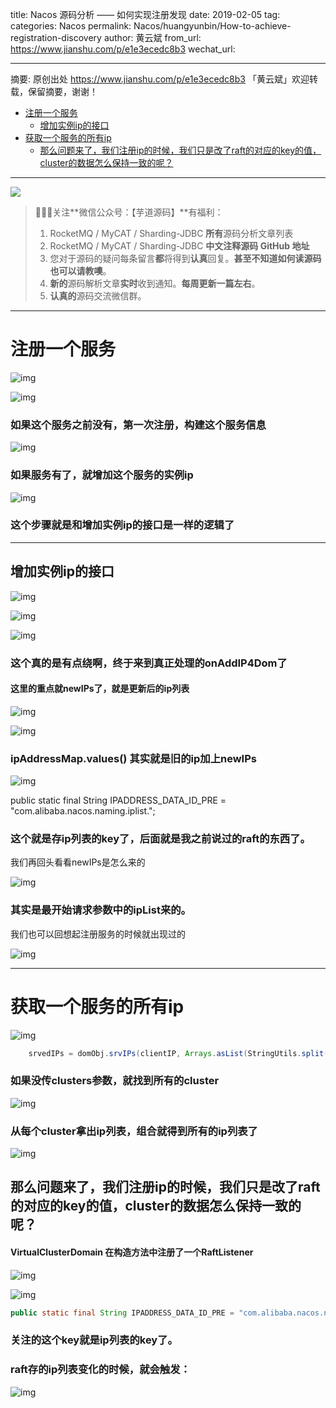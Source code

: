 title: Nacos 源码分析 —— 如何实现注册发现
date: 2019-02-05
tag:
categories: Nacos
permalink: Nacos/huangyunbin/How-to-achieve-registration-discovery
author: 黄云斌
from_url: https://www.jianshu.com/p/e1e3ecedc8b3
wechat_url: 

-------

摘要: 原创出处 https://www.jianshu.com/p/e1e3ecedc8b3 「黄云斌」欢迎转载，保留摘要，谢谢！

- [注册一个服务](http://www.iocoder.cn/Nacos/huangyunbin/How-to-achieve-registration-discovery/)
  - [增加实例ip的接口](http://www.iocoder.cn/Nacos/huangyunbin/How-to-achieve-registration-discovery/)
- [获取一个服务的所有ip](http://www.iocoder.cn/Nacos/huangyunbin/How-to-achieve-registration-discovery/)
  - [那么问题来了，我们注册ip的时候，我们只是改了raft的对应的key的值，cluster的数据怎么保持一致的呢？](http://www.iocoder.cn/Nacos/huangyunbin/How-to-achieve-registration-discovery/)

-------

![](http://www.iocoder.cn/images/common/wechat_mp_2017_07_31.jpg)

> 🙂🙂🙂关注**微信公众号：【芋道源码】**有福利：
> 1. RocketMQ / MyCAT / Sharding-JDBC **所有**源码分析文章列表
> 2. RocketMQ / MyCAT / Sharding-JDBC **中文注释源码 GitHub 地址**
> 3. 您对于源码的疑问每条留言**都**将得到**认真**回复。**甚至不知道如何读源码也可以请教噢**。
> 4. **新的**源码解析文章**实时**收到通知。**每周更新一篇左右**。
> 5. **认真的**源码交流微信群。

-------

# 注册一个服务



![img](https://upload-images.jianshu.io/upload_images/7835103-92553bb9610eb123.png?imageMogr2/auto-orient/strip%7CimageView2/2/w/1000/format/webp)





![img](https://upload-images.jianshu.io/upload_images/7835103-7e5be049a0ccc601.png?imageMogr2/auto-orient/strip%7CimageView2/2/w/1000/format/webp)



### 如果这个服务之前没有，第一次注册，构建这个服务信息



![img](https://upload-images.jianshu.io/upload_images/7835103-8e427698ca3fb4ac.png?imageMogr2/auto-orient/strip%7CimageView2/2/w/1000/format/webp)



### 如果服务有了，就增加这个服务的实例ip



![img](https://upload-images.jianshu.io/upload_images/7835103-de1b6fe46bc733d1.png?imageMogr2/auto-orient/strip%7CimageView2/2/w/1000/format/webp)



### 这个步骤就是和增加实例ip的接口是一样的逻辑了

------

## 增加实例ip的接口



![img](https://upload-images.jianshu.io/upload_images/7835103-31325be7852d8497.png?imageMogr2/auto-orient/strip%7CimageView2/2/w/1000/format/webp)





![img](https://upload-images.jianshu.io/upload_images/7835103-0d3ab4205d92cee4.png?imageMogr2/auto-orient/strip%7CimageView2/2/w/1000/format/webp)





![img](https://upload-images.jianshu.io/upload_images/7835103-1d4fddac9472d2ff.png?imageMogr2/auto-orient/strip%7CimageView2/2/w/1000/format/webp)



### 这个真的是有点绕啊，终于来到真正处理的onAddIP4Dom了

#### 这里的重点就newIPs了，就是更新后的ip列表



![img](https://upload-images.jianshu.io/upload_images/7835103-e8c984cd2dfa8b4e.png?imageMogr2/auto-orient/strip%7CimageView2/2/w/1000/format/webp)





![img](https://upload-images.jianshu.io/upload_images/7835103-78d8c304fa436ef5.png?imageMogr2/auto-orient/strip%7CimageView2/2/w/1000/format/webp)



### ipAddressMap.values() 其实就是旧的ip加上newIPs



![img](https://upload-images.jianshu.io/upload_images/7835103-4393594d18b69d93.png?imageMogr2/auto-orient/strip%7CimageView2/2/w/1000/format/webp)



public static final String IPADDRESS_DATA_ID_PRE = "com.alibaba.nacos.naming.iplist.";

### 这个就是存ip列表的key了，后面就是我之前说过的raft的东西了。

我们再回头看看newIPs是怎么来的



![img](https://upload-images.jianshu.io/upload_images/7835103-071b3fff0cce5820.png?imageMogr2/auto-orient/strip%7CimageView2/2/w/1000/format/webp)



### 其实是最开始请求参数中的ipList来的。

我们也可以回想起注册服务的时候就出现过的



![img](https://upload-images.jianshu.io/upload_images/7835103-7d886046b0673e20.png?imageMogr2/auto-orient/strip%7CimageView2/2/w/1000/format/webp)



------

# 获取一个服务的所有ip



![img](https://upload-images.jianshu.io/upload_images/7835103-7f3c22489036c6c4.png?imageMogr2/auto-orient/strip%7CimageView2/2/w/1000/format/webp)



```Java
    srvedIPs = domObj.srvIPs(clientIP, Arrays.asList(StringUtils.split(clusters, ",")));
```

### 如果没传clusters参数，就找到所有的cluster



![img](https://upload-images.jianshu.io/upload_images/7835103-430b0547a34fb601.png?imageMogr2/auto-orient/strip%7CimageView2/2/w/1000/format/webp)



### 从每个cluster拿出ip列表，组合就得到所有的ip列表了



![img](https://upload-images.jianshu.io/upload_images/7835103-d160788004032c8f.png?imageMogr2/auto-orient/strip%7CimageView2/2/w/1000/format/webp)



## 那么问题来了，我们注册ip的时候，我们只是改了raft的对应的key的值，cluster的数据怎么保持一致的呢？

#### VirtualClusterDomain 在构造方法中注册了一个RaftListener



![img](https://upload-images.jianshu.io/upload_images/7835103-82bd1b2bbd3c3e54.png?imageMogr2/auto-orient/strip%7CimageView2/2/w/694/format/webp)





![img](https://upload-images.jianshu.io/upload_images/7835103-52a7158417636a43.png?imageMogr2/auto-orient/strip%7CimageView2/2/w/1000/format/webp)



```Java
public static final String IPADDRESS_DATA_ID_PRE = "com.alibaba.nacos.naming.iplist.";
```

### 关注的这个key就是ip列表的key了。

### raft存的ip列表变化的时候，就会触发：



![img](https://upload-images.jianshu.io/upload_images/7835103-da3fac47677209f6.png?imageMogr2/auto-orient/strip%7CimageView2/2/w/1000/format/webp)
